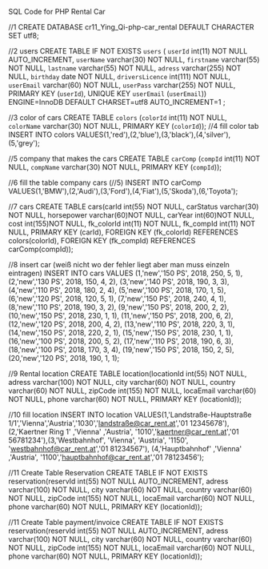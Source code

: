 
SQL Code for PHP Rental Car


//1 
CREATE DATABASE cr11_Ying_Qi-php-car_rental DEFAULT CHARACTER SET utf8;


//2 users
CREATE TABLE IF NOT EXISTS `users` (
  `userId` int(11) NOT NULL AUTO_INCREMENT,
  `userName` varchar(30) NOT NULL,
  `firstname` varchar(55) NOT NULL,
  `lastname` varchar(55) NOT NULL,
  `adress` varchar(255) NOT NULL,
  `birthday` date NOT NULL,
  `driversLicence` int(111) NOT NULL,
  `userEmail` varchar(60) NOT NULL,
  `userPass` varchar(255) NOT NULL,
  PRIMARY KEY (`userId`),
  UNIQUE KEY `userEmail` (`userEmail`)) ENGINE=InnoDB DEFAULT CHARSET=utf8 AUTO_INCREMENT=1 ;

//3 color of cars
CREATE TABLE  `colors` (`colorId` int(11) NOT NULL,
                      `colorName` varchar(30) NOT NULL,
                      PRIMARY KEY (`colorId`));
//4 fill color tab
INSERT INTO colors VALUES(1,'red'),(2,'blue'),(3,'black'),(4,'silver'),(5,'grey');

//5 company that makes the cars
CREATE TABLE  `carComp` (`compId` int(11) NOT NULL,
                      `compName` varchar(30) NOT NULL,
                      PRIMARY KEY (`compId`));

//6 fill the table company cars (//5)
INSERT INTO carComp VALUES(1,'BMW'),(2,'Audi'),(3,'Ford'),(4,'Fiat'),(5,'Skoda'),(6,'Toyota');

//7 cars
CREATE TABLE  cars(carId int(55) NOT NULL,
                   carStatus varchar(30) NOT NULL,
                   horsepower varchar(60)NOT NULL,
                   carYear int(60)NOT NULL,
                   cost int(155)NOT NULL,
                   fk_colorId int(11) NOT NULL,
                   fk_compId int(11) NOT NULL,
                   PRIMARY KEY (carId),
                   FOREIGN KEY (fk_colorId) REFERENCES colors(colorId),
                   FOREIGN KEY (fk_compId) REFERENCES carComp(compId));

//8 insert car (weiß nicht wo der fehler liegt aber man muss einzeln eintragen)
INSERT INTO cars VALUES (1,'new','150 PS', 2018, 250, 5, 1),
                        (2,'new','130 PS', 2018, 150, 4, 2), 
                        (3,'new','140 PS', 2018, 190, 3, 3),
                        (4,'new','110 PS', 2018, 180, 2, 4),
                        (5,'new','100 PS', 2018, 170, 1, 5),
                        (6,'new','120 PS', 2018, 120, 5, 1),
                        (7,'new','150 PS', 2018, 240, 4, 1),
                        (8,'new','110 PS', 2018, 190, 3, 2),
                        (9,'new','150 PS', 2018, 200, 2, 2),
                        (10,'new','150 PS', 2018, 230, 1, 1),
                        (11,'new','150 PS', 2018, 200, 6, 2),
                        (12,'new','120 PS', 2018, 200, 4, 2),
                        (13,'new','110 PS', 2018, 220, 3, 1),
                        (14,'new','150 PS', 2018, 220, 2, 1),
                        (15,'new','150 PS', 2018, 230, 1, 1),
                        (16,'new','100 PS', 2018, 200, 5, 2),
                        (17,'new','110 PS', 2018, 190, 6, 3),
                        (18,'new','100 PS', 2018, 170, 3, 4),
                        (19,'new','150 PS', 2018, 150, 2, 5),
                        (20,'new','120 PS', 2018, 190, 1, 1);                    

//9 Rental location
CREATE TABLE  location(locationId int(55) NOT NULL,
                    adress varchar(100) NOT NULL,
                    city varchar(60) NOT NULL,
                    country varchar(60) NOT NULL,
                    zipCode int(155) NOT NULL,
                    locaEmail varchar(60) NOT NULL,
                    phone varchar(60) NOT NULL,
                    PRIMARY KEY (locationId));

//10 fill location
INSERT INTO location VALUES(1,'Landstraße-Hauptstraße 1/1','Vienna','Austria','1030','landstraße@car_rent.at','01 12345678'),(2,'Kaertner Ring 1' ,'Vienna' ,'Austria', '1010','kaertner@car_rent.at','01 56781234'),(3,'Westbahnhof', 'Vienna', 'Austria', '1150', 'westbahnhof@car_rent.at','01 81234567'), (4,'Hauptbahnhof' ,'Vienna' ,'Austria', '1100','hauptbahnhof@car_rent.at','01 78123456');

//11 Create Table Reservation
CREATE TABLE IF NOT EXISTS reservation(reservId int(55) NOT NULL AUTO_INCREMENT,
                    adress varchar(100) NOT NULL,
                    city varchar(60) NOT NULL,
                    country varchar(60) NOT NULL,
                    zipCode int(155) NOT NULL,
                    locaEmail varchar(60) NOT NULL,
                    phone varchar(60) NOT NULL,
                    PRIMARY KEY (locationId));

//11 Create Table payment/invoice
CREATE TABLE IF NOT EXISTS reservation(reservId int(55) NOT NULL AUTO_INCREMENT,
                    adress varchar(100) NOT NULL,
                    city varchar(60) NOT NULL,
                    country varchar(60) NOT NULL,
                    zipCode int(155) NOT NULL,
                    locaEmail varchar(60) NOT NULL,
                    phone varchar(60) NOT NULL,
                    PRIMARY KEY (locationId));

